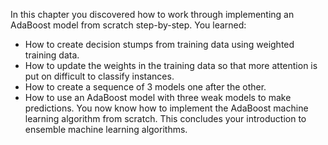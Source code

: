 In this chapter you discovered how to work through implementing an AdaBoost model from
scratch step-by-step. You learned:
- How to create decision stumps from training data using weighted training data.
- How to update the weights in the training data so that more attention is put on difficult
to classify instances.
- How to create a sequence of 3 models one after the other.
- How to use an AdaBoost model with three weak models to make predictions.
You now know how to implement the AdaBoost machine learning algorithm from scratch.
This concludes your introduction to ensemble machine learning algorithms.